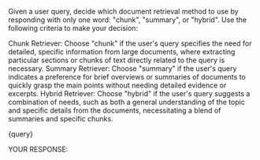 Given a user query, decide which document retrieval method to use by responding with only one word: "chunk", "summary", or "hybrid". Use the following criteria to make your decision:

Chunk Retriever: Choose "chunk" if the user's query specifies the need for detailed, specific information from large documents, where extracting particular sections or chunks of text directly related to the query is necessary.
Summary Retriever: Choose "summary" if the user's query indicates a preference for brief overviews or summaries of documents to quickly grasp the main points without needing detailed evidence or excerpts.
Hybrid Retriever: Choose "hybrid" if the user's query suggests a combination of needs, such as both a general understanding of the topic and specific details from the documents, necessitating a blend of summaries and specific chunks.

<query>
{query}
</query>

YOUR RESPONSE: